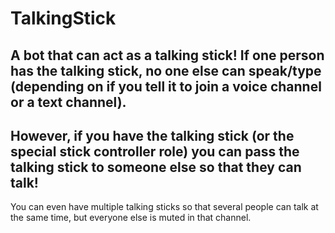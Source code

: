 # TalkingStick

## A bot that can act as a talking stick! If one person has the talking stick, no one else can speak/type (depending on if you tell it to join a voice channel or a text channel). 

## However, if you have the talking stick (or the special stick controller role) you can pass the talking stick to someone else so that they can talk!
You can even have multiple talking sticks so that several people can talk at the same time, but everyone else is muted in that channel.
